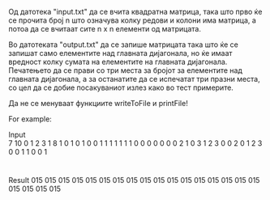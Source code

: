 Од датотека "input.txt" да се вчита квадратна матрица, така што прво ќе се прочита број n што означува колку редови и колони има матрица, а потоа да се вчитаат сите n x n елементи од матрицата.

Во датотеката "output.txt" да се запише матрицата така што ќе се запишат само елементите над главната дијагонала, но ќе имаат вредност колку сумата на елементите на главната дијагонала. Печатењето да се прави со три места за бројот за елементите над главната дијагонала, а за останатите да се испечатат три празни места, со цел да се добие посакуваниот излез како во тест примерите.

Да не се менуваат функциите writeToFile и printFile!

For example:

Input	
7
10 0 1 2 3 1 8
1 0 1 0 1 0 0
1 1 1 1 1 1 1
0 0 0 0 0 0 0
2 1 0 3 1 2 3
0 0 2 0 1 2 3
0 0 1 1 0 0 1
#

Result
    015 015 015 015 015 015 
        015 015 015 015 015 
            015 015 015 015 
                015 015 015 
                    015 015 
                        015 